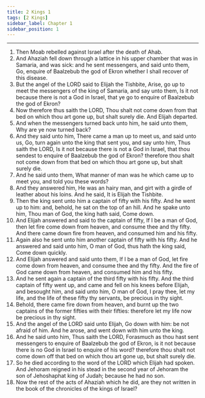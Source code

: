 ```yaml
---
title: 2 Kings 1
tags: [2 Kings]
sidebar_label: Chapter 1
sidebar_position: 1
---
```


---
1. Then Moab rebelled against Israel after the death of Ahab.
2. And Ahaziah fell down through a lattice in his upper chamber that was in Samaria, and was sick: and he sent messengers, and said unto them, Go, enquire of Baalzebub the god of Ekron whether I shall recover of this disease.
3. But the angel of the LORD said to Elijah the Tishbite, Arise, go up to meet the messengers of the king of Samaria, and say unto them, Is it not because there is not a God in Israel, that ye go to enquire of Baalzebub the god of Ekron?
4. Now therefore thus saith the LORD, Thou shalt not come down from that bed on which thou art gone up, but shalt surely die. And Elijah departed.
5. And when the messengers turned back unto him, he said unto them, Why are ye now turned back?
6. And they said unto him, There came a man up to meet us, and said unto us, Go, turn again unto the king that sent you, and say unto him, Thus saith the LORD, Is it not because there is not a God in Israel, that thou sendest to enquire of Baalzebub the god of Ekron? therefore thou shalt not come down from that bed on which thou art gone up, but shalt surely die.
7. And he said unto them, What manner of man was he which came up to meet you, and told you these words?
8. And they answered him, He was an hairy man, and girt with a girdle of leather about his loins. And he said, It is Elijah the Tishbite.
9. Then the king sent unto him a captain of fifty with his fifty. And he went up to him: and, behold, he sat on the top of an hill. And he spake unto him, Thou man of God, the king hath said, Come down.
10. And Elijah answered and said to the captain of fifty, If I be a man of God, then let fire come down from heaven, and consume thee and thy fifty. And there came down fire from heaven, and consumed him and his fifty.
11. Again also he sent unto him another captain of fifty with his fifty. And he answered and said unto him, O man of God, thus hath the king said, Come down quickly.
12. And Elijah answered and said unto them, If I be a man of God, let fire come down from heaven, and consume thee and thy fifty. And the fire of God came down from heaven, and consumed him and his fifty.
13. And he sent again a captain of the third fifty with his fifty. And the third captain of fifty went up, and came and fell on his knees before Elijah, and besought him, and said unto him, O man of God, I pray thee, let my life, and the life of these fifty thy servants, be precious in thy sight.
14. Behold, there came fire down from heaven, and burnt up the two captains of the former fifties with their fifties: therefore let my life now be precious in thy sight.
15. And the angel of the LORD said unto Elijah, Go down with him: be not afraid of him. And he arose, and went down with him unto the king.
16. And he said unto him, Thus saith the LORD, Forasmuch as thou hast sent messengers to enquire of Baalzebub the god of Ekron, is it not because there is no God in Israel to enquire of his word? therefore thou shalt not come down off that bed on which thou art gone up, but shalt surely die.
17. So he died according to the word of the LORD which Elijah had spoken. And Jehoram reigned in his stead in the second year of Jehoram the son of Jehoshaphat king of Judah; because he had no son.
18. Now the rest of the acts of Ahaziah which he did, are they not written in the book of the chronicles of the kings of Israel?